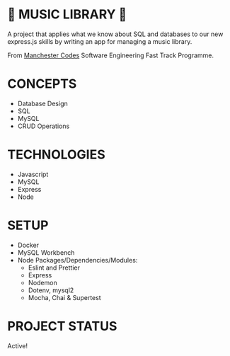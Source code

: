 # :musical_note: MUSIC LIBRARY :musical_note:
A project that applies what we know about SQL and databases to our new express.js skills by writing an app for managing a music library.

From [Manchester Codes](https://www.manchestercodes.com/?utm_source=google&utm_medium=cpc&utm_campaign=973925948&utm_content=nocsdegree_Matt&utm_term=manchester%20codes&utm_term=manchester%20codes&utm_campaign=Sep+21+-+Brand+Campaign&utm_source=adwords&utm_medium=ppc&hsa_acc=4219584815&hsa_cam=973925948&hsa_grp=51195941914&hsa_ad=395486348780&hsa_src=g&hsa_tgt=aud-1170118835214:kwd-380100275891&hsa_kw=manchester%20codes&hsa_mt=e&hsa_net=adwords&hsa_ver=3&gclid=CjwKCAjwgr6TBhAGEiwA3aVuIcdO0_D7Lg4Ig9TGkcehWDN0yCzw2ANDmh5m4TzfMPSSWMuOD0UZDRoCkbEQAvD_BwE) Software Engineering Fast Track Programme.

# CONCEPTS
* Database Design
* SQL
* MySQL
* CRUD Operations

# TECHNOLOGIES
* Javascript
* MySQL
* Express
* Node

# SETUP
* Docker
* MySQL Workbench
* Node Packages/Dependencies/Modules:
    * Eslint and Prettier
    * Express
    * Nodemon
    * Dotenv, mysql2
    * Mocha, Chai & Supertest

# PROJECT STATUS
Active!